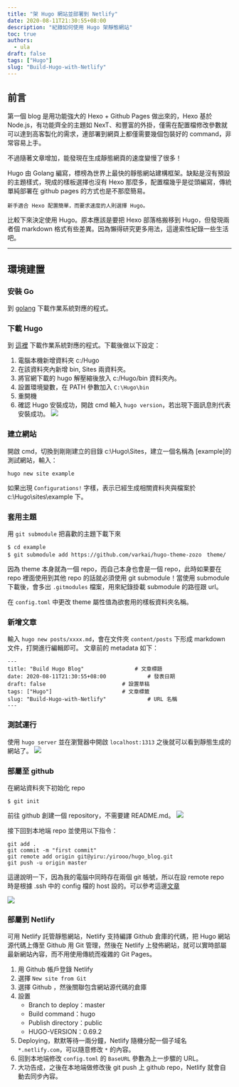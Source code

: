 ```yaml
---
title: "架 Hugo 網站並部署到 Netlify"
date: 2020-08-11T21:30:55+08:00
description: "紀錄如何使用 Hugo 架靜態網站"
toc: true
authors:
  - ula
draft: false
tags: ["Hugo"]
slug: "Build-Hugo-with-Netlify"
---
```


## 前言
第一個 blog 是用功能強大的 Hexo + Github Pages 做出來的，Hexo 基於 Node.js，有功能齊全的主題如 NexT、和豐富的外掛，僅需在配置檔修改參數就可以達到高客製化的需求，連部署到網頁上都僅需要幾個包裝好的 command，非常容易上手。  
<!--more-->
不過隨著文章增加，能發現在生成靜態網頁的速度變慢了很多！  

Hugo 由 Golang 編寫，標榜為世界上最快的靜態網站建構框架。缺點是沒有預設的主題樣式，現成的樣板選擇也沒有 Hexo 那麼多，配置檔幾乎是從頭編寫，傳統單純部署在 github pages 的方式也是不那麼簡易。  

```
新手適合 Hexo 配置簡單，而要求速度的人則選擇 Hugo。
```

比較下來決定使用 Hugo。原本應該是要把 Hexo 部落格搬移到 Hugo，但發現兩者個 markdown 格式有些差異。因為懶得研究更多用法，這邊索性紀錄一些生活吧。  

---------------------------

## 環境建置

### 安裝 Go
到 [golang](https://golang.org/dl/) 下載作業系統對應的程式。

### 下載 Hugo
到 [這裡](https://github.com/gohugoio/hugo/releases) 下載作業系統對應的程式。下載後做以下設定：
1. 電腦本機新增資料夾 c:/Hugo
2. 在該資料夾內新增 bin, Sites 兩資料夾。
3. 將官網下載的 hugo 解壓縮後放入 c:/Hugo/bin 資料夾內。
4. 設置環境變數，在 PATH 參數加入 `C:\Hugo\bin`
5. 重開機
6. 確認 Hugo 安裝成功，開啟 cmd 輸入 `hugo version`，若出現下面訊息則代表安裝成功。
![](https://imgur.com/mfLLKmI.png)

### 建立網站
開啟 cmd，切換到剛剛建立的目錄 c:\Hugo\Sites，建立一個名稱為 [example]的測試網站，輸入：
```
hugo new site example  
```
如果出現 `Configurations!`
字樣，表示已經生成相關資料夾與檔案於 c:\Hugo\sites\example 下。

### 套用主題
用 `git submodule` 把喜歡的主題下載下來
```
$ cd example
$ git submodule add https://github.com/varkai/hugo-theme-zozo　theme/
```

因為 theme 本身就為一個 repo，而自己本身也會是一個 repo，此時如果要在 repo 裡面使用到其他 repo 的話就必須使用 git submodule！當使用 submodule 下載後，會多出 `.gitmodules` 檔案，用來紀錄掛載 submodule 的路徑跟 url。


在 `config.toml` 中更改 theme 屬性值為欲套用的樣板資料夾名稱。

### 新增文章
輸入 `hugo new posts/xxxx.md`，會在文件夾 `content/posts` 下形成 markdown 文件，打開進行編輯即可。
文章前的 metadata 如下：
```
---
title: "Build Hugo Blog"				# 文章標題
date: 2020-08-11T21:30:55+08:00				# 發表日期
draft: false						# 設置草稿
tags: ["Hugo"]						# 文章標籤
slug: "Build-Hugo-with-Netlify"				# URL 名稱
---
```

### 測試運行
使用 `hugo server` 並在瀏覽器中開啟 `localhost:1313` 之後就可以看到靜態生成的網站了。
![](https://imgur.com/iOVhZF7.png)


### 部屬至 github
在網站資料夾下初始化 repo
```
$ git init
```
前往 github 創建一個 repository，不需要建 README.md。
![](https://imgur.com/8qzVGma.png)

接下回到本地端 repo 並使用以下指令：
```
git add .
git commit -m "first commit"
git remote add origin git@yiru:/yirooo/hugo_blog.git
git push -u origin master
```
這邊說明一下，因為我的電腦中同時存在兩個 git 帳號，所以在設 remote repo 時是根據 .ssh 中的 config 檔的 host 設的。可以參考這邊[文章](https://ulahsieh.github.io/it-multi-account.html)  

![](https://imgur.com/lf3Bqmi.png)


### 部屬到 Netlify
可用 Netlify 託管靜態網站，Netlify 支持編譯 Github 倉庫的代碼，把 Hugo 網站源代碼上傳至 Github 用 Git 管理，然後在 Netlify 上發佈網站，就可以實時部屬最新網站內容，而不用使用傳統而複雜的 Git Pages。

1. 用 Github 帳戶登錄 Netlify
2. 選擇 `New site from Git`
3. 選擇 Github ，然後關聯包含網站源代碼的倉庫
4. 設置  
    - Branch to deploy：master  
    - Build command：hugo  
    - Publish directory：public  
	- HUGO-VERSION：0.69.2  
5. Deploying，默默等待一兩分鐘，Netlify 隨機分配一個子域名 `*.netlify.com`，可以隨意修改 `*` 的內容。
6. 回到本地端修改 `config.toml` 的 `BaseURL` 參數為上一步驟的 URL。
7. 大功告成，之後在本地端做修改後 git push 上 github repo，Netlify 就會自動去同步內容。

